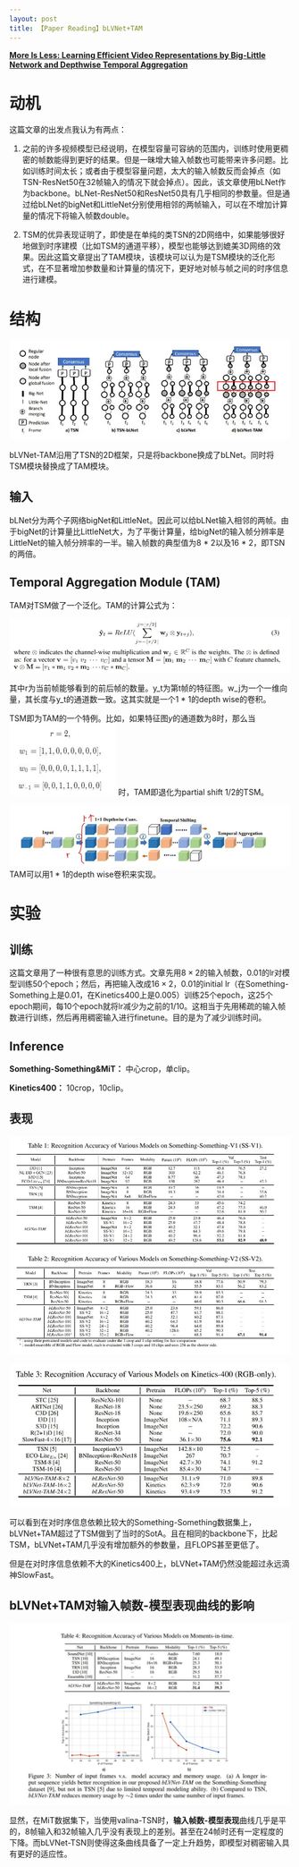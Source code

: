 ```yaml
---
layout: post
title: 【Paper Reading】bLVNet+TAM
---
```


[**More Is Less: Learning Efficient Video Representations by Big-Little Network and Depthwise Temporal Aggregation**](https://arxiv.org/pdf/1912.00869.pdf)

# 动机

这篇文章的出发点我认为有两点：

1. 之前的许多视频模型已经说明，在模型容量可容纳的范围内，训练时使用更稠密的帧数能得到更好的结果。但是一昧增大输入帧数也可能带来许多问题。比如训练时间太长；或者由于模型容量问题，太大的输入帧数反而会掉点（如TSN-ResNet50在32帧输入的情况下就会掉点）。因此，该文章使用bLNet作为backbone。bLNet-ResNet50和ResNet50具有几乎相同的参数量。但是通过给bLNet的bigNet和LittleNet分别使用相邻的两帧输入，可以在不增加计算量的情况下将输入帧数double。

2. TSM的优异表现证明了，即使是在单纯的类TSN的2D网络中，如果能够很好地做到时序建模（比如TSM的通道平移），模型也能够达到媲美3D网络的效果。因此这篇文章提出了TAM模块，该模块可以认为是TSM模块的泛化形式，在不显著增加参数量和计算量的情况下，更好地对帧与帧之间的时序信息进行建模。


# 结构

![结构](https://raw.githubusercontent.com/raxxerwan/raxxerwan.github.io/master/images/2020-7-16-PR-bLNet-TAM/structrue.JPG)

bLVNet-TAM沿用了TSN的2D框架，只是将backbone换成了bLNet。同时将TSM模块替换成了TAM模块。

## 输入

bLNet分为两个子网络bigNet和LittleNet。因此可以给bLNet输入相邻的两帧。由于bigNet的计算量比LittleNet大，为了平衡计算量，给bigNet的输入帧分辨率是LittleNet的输入帧分辨率的一半。输入帧数的典型值为8 * 2以及16 * 2，即TSN的两倍。

## Temporal Aggregation Module (TAM)

TAM对TSM做了一个泛化。TAM的计算公式为：

![TAM公式](https://raw.githubusercontent.com/raxxerwan/raxxerwan.github.io/master/images/2020-7-16-PR-bLNet-TAM/TAM_form.JPG)

其中r为当前帧能够看到的前后帧的数量。y_t为第t帧的特征图。w_j为一个一维向量，其长度与y_t的通道数一致。这其实就是一个1 * 1的depth wise的卷积。

TSM即为TAM的一个特例。比如，如果特征图$y$的通道数为8时，那么当
![sc](https://raw.githubusercontent.com/raxxerwan/raxxerwan.github.io/master/images/2020-7-16-PR-bLNet-TAM/specialcase.JPG)
时，TAM即退化为partial shift 1/2的TSM。

![TAM实现](https://raw.githubusercontent.com/raxxerwan/raxxerwan.github.io/master/images/2020-7-16-PR-bLNet-TAM/TAM.jpg)
TAM可以用1 * 1的depth wise卷积来实现。



# 实验

## 训练

这篇文章用了一种很有意思的训练方式。文章先用$8\times2$的输入帧数，0.01的lr对模型训练50个epoch；然后，再把输入改成$16\times2$，0.01的initial lr（在Something-Something上是0.01，在Kinetics400上是0.005）训练25个epoch，这25个epoch期间，每10个epoch就将lr减少为之前的$1/10$。这相当于先用稀疏的输入帧数进行训练，然后再用稠密输入进行finetune。目的是为了减少训练时间。

## Inference

**Something-Something&MiT：** 中心crop，单clip。

**Kinetics400：** 10crop，10clip。

## 表现

![表现1](https://raw.githubusercontent.com/raxxerwan/raxxerwan.github.io/master/images/2020-7-16-PR-bLNet-TAM/performence.JPG)

![表现2](https://raw.githubusercontent.com/raxxerwan/raxxerwan.github.io/master/images/2020-7-16-PR-bLNet-TAM/performence2.JPG)

可以看到在对时序信息依赖比较大的Something-Something数据集上，bLVNet+TAM超过了TSM做到了当时的SotA。且在相同的backbone下，比起TSM，bLVNet+TAM几乎没有增加额外的参数量，且FLOPS甚至更低了。

但是在对时序信息依赖不大的Kinetics400上，bLVNet+TAM仍然没能超过永远滴神SlowFast。

## bLVNet+TAM对输入帧数-模型表现曲线的影响

![表现3](https://raw.githubusercontent.com/raxxerwan/raxxerwan.github.io/master/images/2020-7-16-PR-bLNet-TAM/performence3.JPG)

显然，在MiT数据集下，当使用valina-TSN时，**输入帧数-模型表现**曲线几乎是平的，8帧输入和32帧输入几乎没有表现上的差别。甚至在24帧时还有一定程度的下降。而bLVNet-TSN则使得这条曲线具备了一定上升趋势，即模型对稠密输入具有更好的适应性。